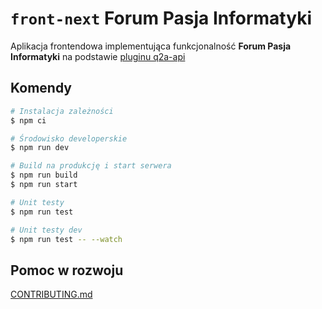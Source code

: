 # `front-next` Forum Pasja Informatyki

Aplikacja frontendowa implementująca funkcjonalność **Forum Pasja Informatyki** na podstawie [pluginu q2a-api](https://github.com/awaluk/q2a-api)

## Komendy

```bash
# Instalacja zależności
$ npm ci

# Środowisko developerskie
$ npm run dev

# Build na produkcję i start serwera
$ npm run build
$ npm run start

# Unit testy
$ npm run test

# Unit testy dev
$ npm run test -- --watch
```

## Pomoc w rozwoju

[CONTRIBUTING.md](https://github.com/CodersCommunity/front-next/blob/master/CONTRIBUTING.md)
